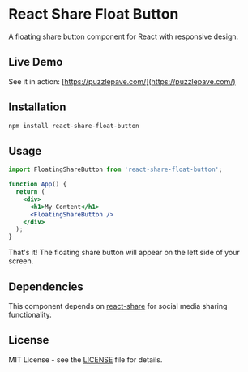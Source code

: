 # React Share Float Button

A floating share button component for React with responsive design.

## Live Demo

See it in action: [https://puzzlepave.com/](https://puzzlepave.com/)

## Installation

```bash
npm install react-share-float-button
```

## Usage

```jsx
import FloatingShareButton from 'react-share-float-button';

function App() {
  return (
    <div>
      <h1>My Content</h1>
      <FloatingShareButton />
    </div>
  );
}
```

That's it! The floating share button will appear on the left side of your screen.

## Dependencies

This component depends on [react-share](https://www.npmjs.com/package/react-share) for social media sharing functionality.

## License

MIT License - see the [LICENSE](LICENSE) file for details.
